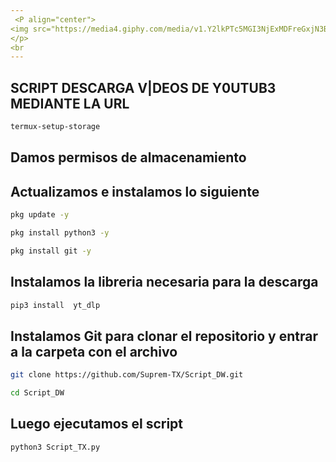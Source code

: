 ```yaml
---
 <P align="center">
<img src="https://media4.giphy.com/media/v1.Y2lkPTc5MGI3NjExMDFreGxjN3B5bHZmamtld3Zpd3hvN3Rua2lmMm53a2swc2NuN3AwZyZlcD12MV9pbnRlcm5hbF9naWZfYnlfaWQmY3Q9Zw/jlVObChD6Fb5C/giphy.gif" width="260" height="260"/>
</p>
<br
---
```

##

##

## SCRIPT DESCARGA V|DEOS DE Y0UTUB3 MEDIANTE LA URL
```bash
termux-setup-storage
```
## Damos permisos de almacenamiento 

## Actualizamos e instalamos lo siguiente 
```bash
pkg update -y
```
```bash
pkg install python3 -y
```
```bash
pkg install git -y
```

## Instalamos la libreria necesaria para la descarga
```bash
pip3 install  yt_dlp
```
## Instalamos Git para clonar el repositorio y entrar a la carpeta con el archivo 
```bash
git clone https://github.com/Suprem-TX/Script_DW.git
```
```bash
cd Script_DW
```
## Luego ejecutamos el script

```bash
python3 Script_TX.py
```
